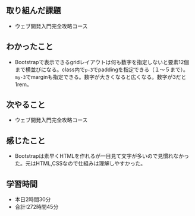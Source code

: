 ## 取り組んだ課題
- ウェブ開発入門完全攻略コース
## わかったこと
- Bootstrapで表示できるgridレイアウトは何も数字を指定しないと要素12個まで横並びになる。class内で`p-3`でpaddingを指定できる（１～５まで）。`my-3`でmarginも指定できる。数字が大きくなると広くなる。数字が3だと1rem。
## 次やること
- ウェブ開発入門完全攻略コース
## 感じたこと
- Bootstrapは素早くHTMLを作れるが一目見て文字が多いので見慣れなかった。元はHTML,CSSなので仕組みは理解しやすかった。
## 学習時間
- 本日2時間30分<br>
- 合計:272時間45分
